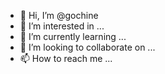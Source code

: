 - 👋 Hi, I’m @gochine
- 👀 I’m interested in ...
- 🌱 I’m currently learning ...
- 💞️ I’m looking to collaborate on ...
- 📫 How to reach me ...

<!---
gochine/gochine is a ✨ special ✨ repository because its `README.md` (this file) appears on your GitHub profile.
You can click the Preview link to take a look at your changes.
--->
